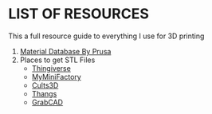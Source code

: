 # LIST OF RESOURCES
This a full resource guide to everything I use for 3D printing
1. [Material Database By Prusa](https://help.prusa3d.com/materials)
2. Places to get STL Files
    * [Thingiverse](https://www.thingiverse.com/)
    * [MyMiniFactory](https://www.myminifactory.com/)
    * [Cults3D](https://cults3d.com/en)
    * [Thangs](https://thangs.com/)
    * [GrabCAD](https://grabcad.com/library/category/3d-printing)
  
